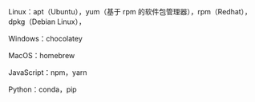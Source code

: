 Linux：apt（Ubuntu），yum（基于 rpm 的软件包管理器），rpm（Redhat），dpkg（Debian Linux），

Windows：chocolatey

MacOS：homebrew

JavaScript：npm，yarn

Python：conda，pip

